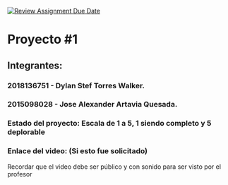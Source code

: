 [![Review Assignment Due Date](https://classroom.github.com/assets/deadline-readme-button-24ddc0f5d75046c5622901739e7c5dd533143b0c8e959d652212380cedb1ea36.svg)](https://classroom.github.com/a/nMiEyf8L)

# Proyecto #1

## Integrantes:

### 2018136751 - Dylan Stef Torres Walker.

### 2015098028 - Jose Alexander Artavia Quesada.

### Estado del proyecto: Escala de 1 a 5, 1 siendo completo y 5 deplorable

### Enlace del video: (Si esto fue solicitado)

Recordar que el video debe ser público y con sonido para ser visto por el profesor
